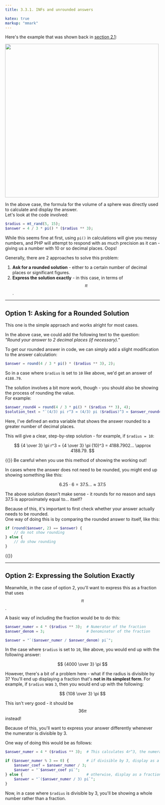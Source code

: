 ```yaml
---
title: 3.3.1. INFs and unrounded answers

katex: true
markup: "mmark"
---
```


Here's the example that was shown back in [section 2.1](/2-design/common-issues):

<img src="https://i.imgur.com/DYm97LY.png" width="500px"/>

In the above case, the formula for the volume of a sphere was directly used to calculate and display the answer. \
Let's look at the code involved: 

```php
$radius = mt_rand(5, 15);
$answer = 4 / 3 * pi() * ($radius ** 3);
```

While this seems fine at first, using `pi()` in calculations will give you messy numbers, and PHP will attempt to respond with as much precision as it can - giving us a number with 10 or so decimal places. Oops!

Generally, there are 2 approaches to solve this problem: 

1. **Ask for a rounded solution** - either to a certain number of decimal places or significant figures.
2. **Express the solution exactly** - in this case, in terms of $$ \pi $$. 

---

## Option 1: Asking for a Rounded Solution

<!-- TODO: Include examples for dealing with SFs -->

This one is the simple approach and works alright for most cases. 

In the above case, we could add the following text to the question: \
*"Round your answer to 2 decimal places (if necessary)."*

To get our rounded answer in code, we can simply add a slight modification to the answer calculation: 
```php
$answer = round(4 / 3 * pi() * ($radius ** 3), 2);
```
So in a case where `$radius` is set to `10` like above, we'd get an answer of `4188.79`. 

The solution involves a bit more work, though - you should also be showing the process of rounding the value. \
For example: 
```php
$answer_round4 = round(4 / 3 * pi() * ($radius ** 3), 4);
$solution_text = "`(4/3) pi r^3 = (4/3) pi ($radius)^3 = $answer_round4... approx $answer."
```

Here, I've defined an extra variable that shows the answer rounded to a greater number of decimal places. 

This will give a clear, step-by-step solution - for example, if `$radius = 10`: 

$$
{4 \over 3} \pi r^3 = {4 \over 3} \pi (10)^3 = 4188.7902... \approx 4188.79.
$$

{{<hint warning>}}
Be careful when you use this method of showing the working out! 

In cases where the answer does not need to be rounded, you might end up showing something like this: 

$$
6.25 \cdot 6 = 37.5... \approx 37.5
$$

The above solution doesn't make sense - it rounds for no reason and says 37.5 is approximately equal to... itself? 

Because of this, it's important to first check whether your answer actually needs to be rounded. \
One way of doing this is by comparing the rounded answer to itself, like this: 
```php
if (round($answer, 2) == $answer) { 
    // do not show rounding
} else {
    // do show rounding
}
```
{{</hint>}}

---

## Option 2: Expressing the Solution Exactly

Meanwhile, in the case of option 2, you'll want to express this as a fraction that uses $$ \pi $$. 

A basic way of including the fraction would be to do this: 
```php
$answer_numer = 4 * ($radius ** 3);  # Numerator of the fraction
$answer_denom = 3;                   # Denominator of the fraction

$answer = "`($answer_numer / $answer_denom) pi`";
```

In the case where `$radius` is set to `10`, like above, you would end up with the following answer: 

$$
{4000 \over 3} \pi 
$$

However, there's a bit of a problem here - what if the radius is divisible by 3? You'll end up displaying a fraction that's **not in its simplest form**. For example, if `$radius` was `3`, then you would end up with the following: 

$$
{108 \over 3} \pi 
$$

This isn't very good - it should be $$36 \pi$$ instead! 

Because of this, you'll want to express your answer differently whenever the numerator is divisible by 3.

One way of doing this would be as follows: 
```php
$answer_numer = 4 * ($radius ** 3);  # This calculates 4r^3, the numerator

if ($answer_numer % 3 == 0) {        # if divisible by 3, display as a whole number
    $answer_coef = $answer_numer / 3;
    $answer = "`$answer_coef pi`";
} else {                             # otherwise, display as a fraction
    $answer = "`($answer_numer / 3) pi`";
}
```

Now, in a case where `$radius` is divisible by 3, you'll be showing a whole number rather than a fraction. 